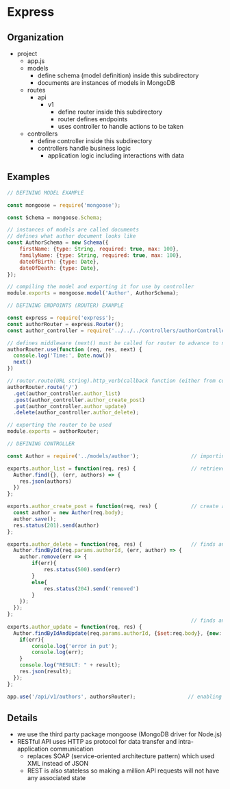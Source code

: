 # Express

## Organization

- project
  - app.js
  - models
    - define schema (model definition) inside this subdirectory
    - documents are instances of models in MongoDB
  - routes
    - api
      - v1
        - define router inside this subdirectory
        - router defines endpoints
        - uses controller to handle actions to be taken
  - controllers
    - define controller inside this subdirectory
    - controllers handle business logic
      - application logic including interactions with data

## Examples

```javascript
// DEFINING MODEL EXAMPLE

const mongoose = require('mongoose');

const Schema = mongoose.Schema;

// instances of models are called documents
// defines what author document looks like
const AuthorSchema = new Schema({
    firstName: {type: String, required: true, max: 100},
    familyName: {type: String, required: true, max: 100},
    dateOfBirth: {type: Date},
    dateOfDeath: {type: Date},
});

// compiling the model and exporting it for use by controller
module.exports = mongoose.model('Author', AuthorSchema);
```

```javascript
// DEFINING ENDPOINTS (ROUTER) EXAMPLE

const express = require('express');
const authorRouter = express.Router();                                        // creating a new router
const author_controller = require('../../../controllers/authorController');   // importing controller

// defines middleware (next() must be called for router to advance to next middleware/endpoint)
authorRouter.use(function (req, res, next) {
  console.log('Time:', Date.now())
  next()
})

// router.route(URL string).http_verb(callback function (either from controller or not))
authorRouter.route('/')
  .get(author_controller.author_list)  
  .post(author_controller.author_create_post)
  .put(author_controller.author_update)
  .delete(author_controller.author_delete);

// exporting the router to be used
module.exports = authorRouter;
```

```javascript
// DEFINING CONTROLLER

const Author = require('../models/author');                 // importing the model

exports.author_list = function(req, res) {                  // retrieve list of all Authors (for use with GET)
  Author.find({}, (err, authors) => {
    res.json(authors)
  })
};

exports.author_create_post = function(req, res) {           // create a new Author (for use with POST)  
  const author = new Author(req.body); 
  author.save();
  res.status(201).send(author) 
};

exports.author_delete = function(req, res) {                // finds and deletes an Author (for use with DELETE)
  Author.findById(req.params.authorId, (err, author) => {
    author.remove(err => {
        if(err){
            res.status(500).send(err)
        }
        else{
            res.status(204).send('removed')
        }
    });
  });
};
                                                            // finds an Author and updates (for use with PUT)
exports.author_update = function(req, res) {
  Author.findByIdAndUpdate(req.params.authorId, {$set:req.body}, {new: true}, function(err, result) {
    if(err){
        console.log('error in put');
        console.log(err);
    }
    console.log("RESULT: " + result);
    res.json(result);
  });
};
```

```javascript
app.use('/api/v1/authors', authorsRouter);                 // enabling app to use the appropriate router
```

## Details

- we use the third party package mongoose (MongoDB driver for Node.js)
- RESTful API uses HTTP as protocol for data transfer and intra-application communication
  - replaces SOAP (service-oriented architecture pattern) which used XML instead of JSON 
  - REST is also stateless so making a million API requests will not have any associated state
